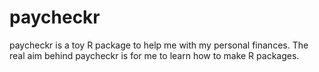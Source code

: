 
<!-- README.md is generated from README.Rmd. Please edit that file -->

# paycheckr

<!-- badges: start -->
<!-- badges: end -->

paycheckr is a toy R package to help me with my personal finances. The
real aim behind paycheckr is for me to learn how to make R packages.
